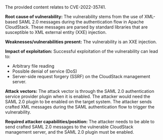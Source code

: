 The provided content relates to CVE-2022-35741.

**Root cause of vulnerability:**
The vulnerability stems from the use of XML-based SAML 2.0 messages during the authentication flow in Apache CloudStack. These messages are parsed by standard libraries that are susceptible to XML external entity (XXE) injection.

**Weaknesses/vulnerabilities present:**
The vulnerability is an XXE injection.

**Impact of exploitation:**
Successful exploitation of the vulnerability can lead to:
*   Arbitrary file reading
*   Possible denial of service (DoS)
*   Server-side request forgery (SSRF) on the CloudStack management server.

**Attack vectors:**
The attack vector is through the SAML 2.0 authentication service provider plugin when it is enabled. The attacker would need the SAML 2.0 plugin to be enabled on the target system. The attacker sends crafted XML messages during the SAML authentication flow to trigger the vulnerability.

**Required attacker capabilities/position:**
The attacker needs to be able to send crafted SAML 2.0 messages to the vulnerable CloudStack management server, and the SAML 2.0 plugin must be enabled.